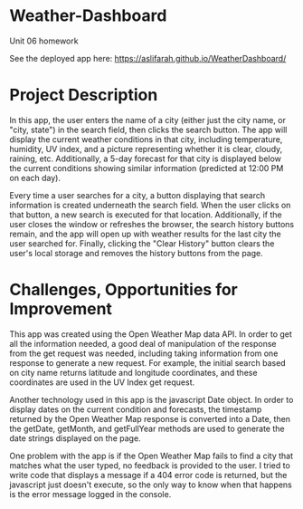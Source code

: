 # Weather-Dashboard
Unit 06 homework

See the deployed app here:
https://aslifarah.github.io/WeatherDashboard/

# Project Description


In this app, the user enters the name of a city (either just the city name, or "city, state") in the search field, then clicks the search button.  The app will display the current weather conditions in that city, including temperature, humidity, UV index, and a picture representing whether it is clear, cloudy, raining, etc.  Additionally, a 5-day forecast for that city is displayed below the current conditions showing similar information (predicted at 12:00 PM on each day).

Every time a user searches for a city, a button displaying that search information is created underneath the search field.  When the user clicks on that button, a new search is executed for that location.  Additionally, if the user closes the window or refreshes the browser, the search history buttons remain, and the app will open up with weather results for the last city the user searched for.  Finally, clicking the "Clear History" button clears the user's local storage and removes the history buttons from the page.

# Challenges, Opportunities for Improvement

This app was created using the Open Weather Map data API.  In order to get all the information needed, a good deal of manipulation of the response from the get request was needed, including taking information from one response to generate a new request.  For example, the initial search based on city name returns latitude and longitude coordinates, and these coordinates are used in the UV Index get request.

Another technology used in this app is the javascript Date object.  In order to display dates on the current condition and forecasts, the timestamp returned by the Open Weather Map response is converted into a Date, then the getDate, getMonth, and getFullYear methods are used to generate the date strings displayed on the page.

One problem with the app is if the Open Weather Map fails to find a city that matches what the user typed, no feedback is provided to the user.  I tried to write code that displays a message if a 404 error code is returned, but the javascript just doesn't execute, so the only way to know when that happens is the error message logged in the console.
